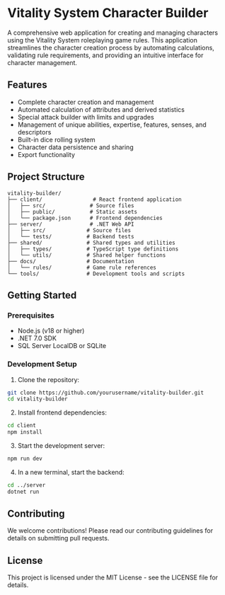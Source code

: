 # Vitality System Character Builder

A comprehensive web application for creating and managing characters using the Vitality System roleplaying game rules. This application streamlines the character creation process by automating calculations, validating rule requirements, and providing an intuitive interface for character management.

## Features

- Complete character creation and management
- Automated calculation of attributes and derived statistics
- Special attack builder with limits and upgrades
- Management of unique abilities, expertise, features, senses, and descriptors
- Built-in dice rolling system
- Character data persistence and sharing
- Export functionality

## Project Structure

```
vitality-builder/
├── client/                # React frontend application
│   ├── src/              # Source files
│   ├── public/           # Static assets
│   └── package.json      # Frontend dependencies
├── server/               # .NET Web API
│   ├── src/             # Source files
│   └── tests/           # Backend tests
├── shared/              # Shared types and utilities
│   ├── types/           # TypeScript type definitions
│   └── utils/           # Shared helper functions
├── docs/                # Documentation
│   └── rules/           # Game rule references
└── tools/               # Development tools and scripts
```

## Getting Started

### Prerequisites
- Node.js (v18 or higher)
- .NET 7.0 SDK
- SQL Server LocalDB or SQLite

### Development Setup

1. Clone the repository:
```bash
git clone https://github.com/yourusername/vitality-builder.git
cd vitality-builder
```

2. Install frontend dependencies:
```bash
cd client
npm install
```

3. Start the development server:
```bash
npm run dev
```

4. In a new terminal, start the backend:
```bash
cd ../server
dotnet run
```

## Contributing

We welcome contributions! Please read our contributing guidelines for details on submitting pull requests.

## License

This project is licensed under the MIT License - see the LICENSE file for details.
